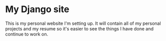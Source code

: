 # My Django site

This is my personal website I'm setting up.  It will contain all of my personal projects and my resume so it's easier to see the things I have done and continue to work on.